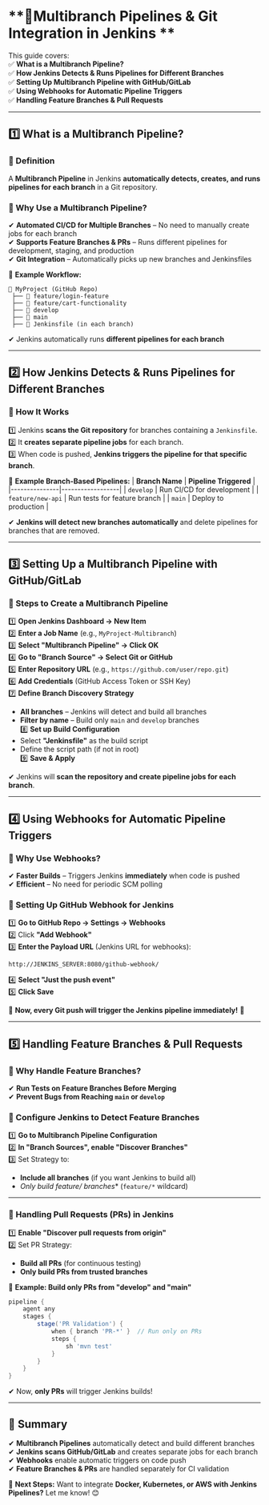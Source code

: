 # **🚀Multibranch Pipelines & Git Integration in Jenkins **  

This guide covers:  
✅ **What is a Multibranch Pipeline?**  
✅ **How Jenkins Detects & Runs Pipelines for Different Branches**  
✅ **Setting Up Multibranch Pipeline with GitHub/GitLab**  
✅ **Using Webhooks for Automatic Pipeline Triggers**  
✅ **Handling Feature Branches & Pull Requests**  

---

## **1️⃣ What is a Multibranch Pipeline?**
### **🔹 Definition**
A **Multibranch Pipeline** in Jenkins **automatically detects, creates, and runs pipelines for each branch** in a Git repository.

### **🔹 Why Use a Multibranch Pipeline?**
✔ **Automated CI/CD for Multiple Branches** – No need to manually create jobs for each branch  
✔ **Supports Feature Branches & PRs** – Runs different pipelines for development, staging, and production  
✔ **Git Integration** – Automatically picks up new branches and Jenkinsfiles  

🔹 **Example Workflow:**
```
📂 MyProject (GitHub Repo)
 ├── 📂 feature/login-feature
 ├── 📂 feature/cart-functionality
 ├── 📂 develop
 ├── 📂 main
 ├── 📜 Jenkinsfile (in each branch)
```
✔ Jenkins automatically runs **different pipelines for each branch**  

---

## **2️⃣ How Jenkins Detects & Runs Pipelines for Different Branches**
### **🔹 How It Works**
1️⃣ Jenkins **scans the Git repository** for branches containing a `Jenkinsfile`.  
2️⃣ It **creates separate pipeline jobs** for each branch.  
3️⃣ When code is pushed, **Jenkins triggers the pipeline for that specific branch**.  

🔹 **Example Branch-Based Pipelines:**
| **Branch Name** | **Pipeline Triggered** |
|---------------|------------------|
| `develop` | Run CI/CD for development |
| `feature/new-api` | Run tests for feature branch |
| `main` | Deploy to production |

✔ **Jenkins will detect new branches automatically** and delete pipelines for branches that are removed.

---

## **3️⃣ Setting Up a Multibranch Pipeline with GitHub/GitLab**
### **🔹 Steps to Create a Multibranch Pipeline**
1️⃣ **Open Jenkins Dashboard → New Item**  
2️⃣ **Enter a Job Name** (e.g., `MyProject-Multibranch`)  
3️⃣ **Select "Multibranch Pipeline" → Click OK**  
4️⃣ **Go to "Branch Source" → Select Git or GitHub**  
5️⃣ **Enter Repository URL** (e.g., `https://github.com/user/repo.git`)  
6️⃣ **Add Credentials** (GitHub Access Token or SSH Key)  
7️⃣ **Define Branch Discovery Strategy**  
   - **All branches** – Jenkins will detect and build all branches  
   - **Filter by name** – Build only `main` and `develop` branches  
8️⃣ **Set up Build Configuration**  
   - Select **"Jenkinsfile"** as the build script  
   - Define the script path (if not in root)  
9️⃣ **Save & Apply**  

✔ Jenkins will **scan the repository and create pipeline jobs for each branch**.

---

## **4️⃣ Using Webhooks for Automatic Pipeline Triggers**
### **🔹 Why Use Webhooks?**
✔ **Faster Builds** – Triggers Jenkins **immediately** when code is pushed  
✔ **Efficient** – No need for periodic SCM polling  

### **🔹 Setting Up GitHub Webhook for Jenkins**
1️⃣ **Go to GitHub Repo → Settings → Webhooks**  
2️⃣ Click **"Add Webhook"**  
3️⃣ **Enter the Payload URL** (Jenkins URL for webhooks):  
   ```
   http://JENKINS_SERVER:8080/github-webhook/
   ```
4️⃣ **Select "Just the push event"**  
5️⃣ **Click Save**  

🔹 **Now, every Git push will trigger the Jenkins pipeline immediately!** 🚀  

---

## **5️⃣ Handling Feature Branches & Pull Requests**
### **🔹 Why Handle Feature Branches?**
✔ **Run Tests on Feature Branches Before Merging**  
✔ **Prevent Bugs from Reaching `main` or `develop`**  

### **🔹 Configure Jenkins to Detect Feature Branches**
1️⃣ **Go to Multibranch Pipeline Configuration**  
2️⃣ **In "Branch Sources", enable "Discover Branches"**  
3️⃣ Set Strategy to:  
   - **Include all branches** (if you want Jenkins to build all)  
   - **Only build feature/* branches** (`feature/*` wildcard)  

---

### **🔹 Handling Pull Requests (PRs) in Jenkins**
1️⃣ **Enable "Discover pull requests from origin"**  
2️⃣ Set PR Strategy:  
   - **Build all PRs** (for continuous testing)  
   - **Only build PRs from trusted branches**  

🔹 **Example: Build only PRs from "develop" and "main"**
```groovy
pipeline {
    agent any
    stages {
        stage('PR Validation') {
            when { branch 'PR-*' }  // Run only on PRs
            steps {
                sh 'mvn test'
            }
        }
    }
}
```
✔ Now, **only PRs** will trigger Jenkins builds!  

---

## **🎯 Summary**
✔ **Multibranch Pipelines** automatically detect and build different branches  
✔ **Jenkins scans GitHub/GitLab** and creates separate jobs for each branch  
✔ **Webhooks** enable automatic triggers on code push  
✔ **Feature Branches & PRs** are handled separately for CI validation  

🚀 **Next Steps:** Want to integrate **Docker, Kubernetes, or AWS with Jenkins Pipelines?** Let me know! 😊
